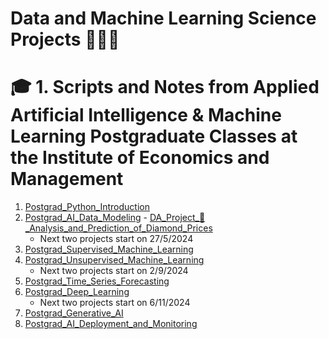 # Data and Machine Learning Science Projects 🧑🏼‍💻
 # 🎓 1. Scripts and Notes from Applied Artificial Intelligence & Machine Learning Postgraduate Classes at the Institute of Economics and Management
  1. [Postgrad_Python_Introduction](https://github.com/miguelcaldeiraa/Postgrad_Python_Introduction.git)
  2. [Postgrad_AI_Data_Modeling](https://github.com/miguelcaldeiraa/Postgrad_AI_Data_Modeling.git) - [DA_Project_💎_Analysis_and_Prediction_of_Diamond_Prices]()
     - Next two projects start on 27/5/2024
  4. [Postgrad_Supervised_Machine_Learning](https://github.com/miguelcaldeiraa/Postgrad_Supervised_Machine_Learning.git)
  5. [Postgrad_Unsupervised_Machine_Learning](https://github.com/miguelcaldeiraa/Postgrad_Unsupervised_Machine_Learning.git)
     - Next two projects start on 2/9/2024 
  7. [Postgrad_Time_Series_Forecasting](https://github.com/miguelcaldeiraa/Postgrad_Time_Series_Forecasting.git)
  8. [Postgrad_Deep_Learning](https://github.com/miguelcaldeiraa/Postgrad_Deep_Learning.git)
     - Next two projects start on 6/11/2024
  10. [Postgrad_Generative_AI](https://github.com/miguelcaldeiraa/Postgrad_Generative_AI.git)
  11. [Postgrad_AI_Deployment_and_Monitoring](https://github.com/miguelcaldeiraa/Postgrad_AI_Deployment_and_Monitoring.git)


     




